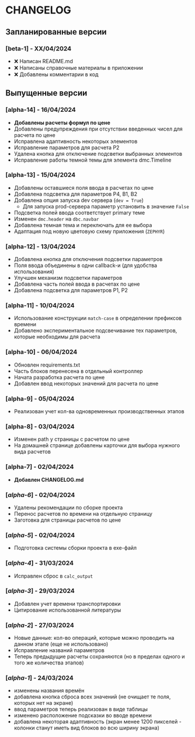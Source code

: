 # CHANGELOG

## Запланированные версии
### [**beta-1**] - XX/04/2024
- ❌ Написан README.md
- ❌ Написаны справочные материалы в приложении
- ❌ Добавлены комментарии в код


## Выпущенные версии
### [alpha-14] - 16/04/2024
- **Добавлены расчеты формул по цене**
- Добавлены предупреждения при отсутствии введенных чисел для расчета по цене
- Исправлена адаптивность некоторых элементов
- Исправление параметров для расчета P2
- Удалена кнопка для отключение подсветки выбранных элементов
- Исправление работы темной темы для элемента dmc.Timeline

### [alpha-13] - 15/04/2024
- Добавлены оставшиеся поля ввода в расчетах по цене
- Добавлена подсветка для параметров P4, B1, B2
- Добавлена опция запуска dev сервера (`dev = True`)
    - Для запуска prod-сервера параметр установить в значение `False`
- Подсветка полей ввода соответствует primary теме
- Изменен `dmc.header` на `dbc.navbar`
- Добавлена темная тема и переключать для ее выбора
- Адаптация под новую цветовую схему приложения (`ZEPHYR`)

### [alpha-12] - 13/04/2024
- Добавлена кнопка для отключения подсветки параметров
- Поля ввода объединены в одни callback-и (для удобства использования)
- Улучшен механизм подсветки параметров 
- Добавлена часть полей ввода в расчетах по цене
- Добавлена подсветка для параметров P1, P2

### [alpha-11] - 10/04/2024
- Использование конструкции `match-case` в определении префиксов времени
- Добавлено экспериментальное подсвечивание тех параметров, которые необходимы для расчета

### [alpha-10] - 06/04/2024
- Обновлен requirements.txt
- Часть блоков перенесена в отдельный контроллер
- Начата разработка расчета по цене
- Добавлен ввод некоторых значений для расчета по цене

### [alpha-9] - 05/04/2024
- Реализован учет кол-ва одновременных производственных этапов

### [alpha-8] - 03/04/2024
- Изменен path у страницы с расчетом по цене
- На домашней странице добавлены карточки для выбора нужного вида расчетов

### [alpha-7] - 02/04/2024
- **Добавлен CHANGELOG.md**

### [*alpha-6*] - 02/04/2024
- Удалены рекомендации по сборке проекта
- Перенос расчетов по времени на отдельную страницу
- Заготовка для страницы расчетов по цене

### [*alpha-5*] - 02/04/2024
- Подготовка системы сборки проекта в exe-файл

### [*alpha-4*] - 31/03/2024
- Исправлен сброс в `calc_output`

### [*alpha-3*] - 29/03/2024
- Добавлен учет времени транспортировки
- Цитирование использованной литературы

### [*alpha-2*] - 27/03/2024
- Новые данные: кол-во операций, которые можно проводить на данном этапе (еще не использовано)
- Исправление названий параметров
- Теперь предыдущие расчеты сохраняются (но в пределах одного и того же количества этапов)

### [*alpha-1*] - 24/03/2024
- изменены названия времён
- добавлена кнопка сброса всех значений (не очищает те поля, которых нет на экране)
- ввод параметров теперь реализован в виде таблицы
- изменено расположение подсказки во вводе времени
- добавлена некоторая адаптивность (экран менее 1200 пикселей - колонки станут иметь вид блоков во всю ширину экрана)
